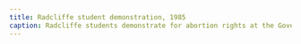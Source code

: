 ```yaml
---
title: Radcliffe student demonstration, 1985
caption: Radcliffe students demonstrate for abortion rights at the Government Center, 1985. After Roe, abortion rights activism, both for and against, remained a hallmark of Harvard’s student life on campus. After the Roe decision, Radcliffe women pushed to expand reproductive rights while other anti-abortion and abortion-rights groups held debates in dorm rooms, editorials, and public space. Courtesy of Debbie Rich via Schlesinger Library, Harvard Radcliffe Institute.
---
```

